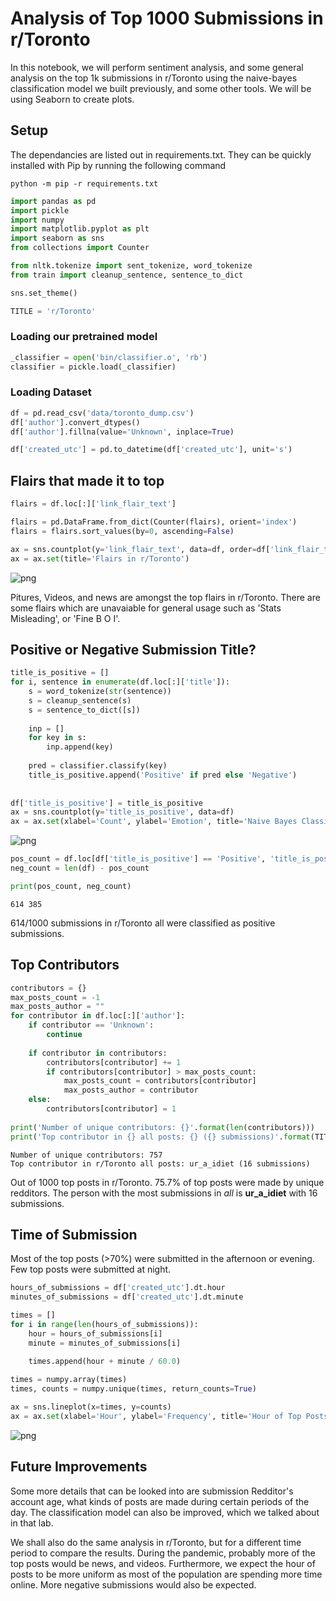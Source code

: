 # Analysis of Top 1000 Submissions in r/Toronto
In this notebook, we will perform sentiment analysis, and some general analysis on the top 1k submissions in r/Toronto using the naive-bayes classification model we built previously, and some other tools. We will be using Seaborn to create plots.

## Setup
The dependancies are listed out in requirements.txt. They can be quickly installed with Pip by running the following command

`python -m pip -r requirements.txt`


```python
import pandas as pd
import pickle
import numpy
import matplotlib.pyplot as plt
import seaborn as sns
from collections import Counter

from nltk.tokenize import sent_tokenize, word_tokenize
from train import cleanup_sentence, sentence_to_dict

sns.set_theme()

TITLE = 'r/Toronto'
```

### Loading our pretrained model


```python
_classifier = open('bin/classifier.o', 'rb')
classifier = pickle.load(_classifier)
```

### Loading Dataset


```python
df = pd.read_csv('data/toronto_dump.csv')
df['author'].convert_dtypes()
df['author'].fillna(value='Unknown', inplace=True)

df['created_utc'] = pd.to_datetime(df['created_utc'], unit='s')
```

## Flairs that made it to top


```python
flairs = df.loc[:]['link_flair_text']

flairs = pd.DataFrame.from_dict(Counter(flairs), orient='index')
flairs = flairs.sort_values(by=0, ascending=False)

ax = sns.countplot(y='link_flair_text', data=df, order=df['link_flair_text'].value_counts().index)
ax = ax.set(title='Flairs in r/Toronto')
```


    
![png](output_7_0.png)
    


Pitures, Videos, and news are amongst the top flairs in r/Toronto. There are some flairs which are unavaiable for general usage such as 'Stats Misleading', or 'Fine B O I'.

## Positive or Negative Submission Title?


```python
title_is_positive = []
for i, sentence in enumerate(df.loc[:]['title']):
    s = word_tokenize(str(sentence))
    s = cleanup_sentence(s)
    s = sentence_to_dict([s])
    
    inp = []
    for key in s:
        inp.append(key)
    
    pred = classifier.classify(key)
    title_is_positive.append('Positive' if pred else 'Negative')
        
        
df['title_is_positive'] = title_is_positive
ax = sns.countplot(y='title_is_positive', data=df)
ax = ax.set(xlabel='Count', ylabel='Emotion', title='Naive Bayes Classification of Submission Titles')
```


    
![png](output_10_0.png)
    



```python
pos_count = df.loc[df['title_is_positive'] == 'Positive', 'title_is_positive'].count()
neg_count = len(df) - pos_count

print(pos_count, neg_count)
```

    614 385


614/1000 submissions in r/Toronto all were classified as positive submissions.

## Top Contributors


```python
contributors = {}
max_posts_count = -1
max_posts_author = ""
for contributor in df.loc[:]['author']:
    if contributor == 'Unknown':
        continue
        
    if contributor in contributors:
        contributors[contributor] += 1
        if contributors[contributor] > max_posts_count:
            max_posts_count = contributors[contributor]
            max_posts_author = contributor
    else:
        contributors[contributor] = 1
        
print('Number of unique contributors: {}'.format(len(contributors)))
print('Top contributor in {} all posts: {} ({} submissions)'.format(TITLE, max_posts_author, max_posts_count))
```

    Number of unique contributors: 757
    Top contributor in r/Toronto all posts: ur_a_idiet (16 submissions)


Out of 1000 top posts in r/Toronto. 75.7% of top posts were made by unique redditors. The person with the most submissions in *all* is **ur_a_idiet** with 16 submissions.

## Time of Submission

Most of the top posts (>70%) were submitted in the afternoon or evening. Few top posts were submitted at night.


```python
hours_of_submissions = df['created_utc'].dt.hour
minutes_of_submissions = df['created_utc'].dt.minute

times = []
for i in range(len(hours_of_submissions)):
    hour = hours_of_submissions[i]
    minute = minutes_of_submissions[i]
    
    times.append(hour + minute / 60.0)

times = numpy.array(times)
times, counts = numpy.unique(times, return_counts=True)

ax = sns.lineplot(x=times, y=counts)
ax = ax.set(xlabel='Hour', ylabel='Frequency', title='Hour of Top Posts in {}'.format(TITLE))
```


    
![png](output_17_0.png)
    


## Future Improvements
Some more details that can be looked into are submission Redditor's account age, what kinds of posts are made during certain periods of the day. The classification model can also be improved, which we talked about in that lab.

We shall also do the same analysis in r/Toronto, but for a different time period to compare the results. During the pandemic, probably more of the top posts would be news, and videos. Furthermore, we expect the hour of posts to be more uniform as most of the population are spending more time online. More negative submissions would also be expected.
